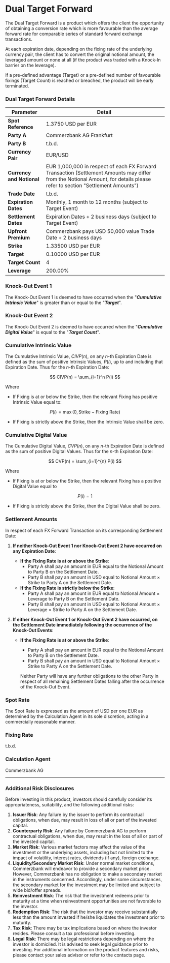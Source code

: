 # Dual Target Forward

The Dual Target Forward is a product which offers the client the opportunity of obtaining a conversion rate which is more favourable than the average forward rate for comparable series of standard forward exchange transactions. 

At each expiration date, depending on the fixing rate of the underlying currency pair, the client has to convert the original notional amount, the leveraged amount or none at all (if the product was traded with a Knock-In barrier on the leverage). 

If a pre-defined advantage (Target) or a pre-defined number of favourable fixings (Target Count) is reached or breached, the product will be early terminated.


### Dual Target Forward Details

| **Parameter**             | **Detail**                                                                                       |
|---------------------------|--------------------------------------------------------------------------------------------------|
| **Spot Reference**        | 1.3750 USD per EUR                                                                               |
| **Party A**               | Commerzbank AG Frankfurt                                                                         |
| **Party B**               | t.b.d.                                                                                           |
| **Currency Pair**         | EUR/USD                                                                                          |
| **Currency and Notional** | EUR 1,000,000 in respect of each FX Forward Transaction (Settlement Amounts may differ from the Notional Amount, for details please refer to section "Settlement Amounts") |
| **Trade Date**            | t.b.d.                                                                                           |
| **Expiration Dates**      | Monthly, 1 month to 12 months (subject to Target Event)                                          |
| **Settlement Dates**      | Expiration Dates + 2 business days (subject to Target Event)                                     |
| **Upfront Premium**       | Commerzbank pays USD 50,000 value Trade Date + 2 business days                                   |
| **Strike**                | 1.33500 USD per EUR                                                                              |
| **Target**                | 0.10000 USD per EUR                                                                              |
| **Target Count**          | 4                                                                                                |
| **Leverage**              | 200.00%                                                                                          |


### Knock-Out Event 1

The Knock-Out Event 1 is deemed to have occurred when the "**_Cumulative Intrinsic Value_**" is greater than or equal to the "**_Target_**".


### Knock-Out Event 2

The Knock-Out Event 2 is deemed to have occurred when the "**_Cumulative Digital Value_**" is equal to the "**_Target Count_**".


### Cumulative Intrinsic Value

The Cumulative Intrinsic Value, $CIVP(n)$, on any $n$-th Expiration Date is defined as the sum of positive Intrinsic Values, $P(i)$, up to and including that Expiration Date. Thus for the $n$-th Expiration Date:

$$
CIVP(n) = \sum_{i=1}^n P(i)
$$


Where

- If Fixing is at or below the Strike, then the relevant Fixing has positive Intrinsic Value equal to:

$$
P(i) = \max(0, \text{Strike} - \text{Fixing Rate})
$$

- If Fixing is strictly above the Strike, then the Intrinsic Value shall be zero.

### Cumulative Digital Value

The Cumulative Digital Value, $CVP(n)$, on any $n$-th Expiration Date is defined as the sum of positive Digital Values. Thus for the $n$-th Expiration Date:

$$
CVP(n) = \sum_{i=1}^{n} P(i)
$$

Where

- If Fixing is at or below the Strike, then the relevant Fixing has a positive Digital Value equal to

$$ P(i)=1 $$

- If Fixing is strictly above the Strike, then the Digital Value shall be zero.

### Settlement Amounts

In respect of each FX Forward Transaction on its corresponding Settlement Date:

1. **If neither Knock-Out Event 1 nor Knock-Out Event 2 have occurred on any Expiration Date**:
   - **If the Fixing Rate is at or above the Strike**:
     - Party A shall pay an amount in EUR equal to the Notional Amount to Party B on the Settlement Date.
     - Party B shall pay an amount in USD equal to Notional Amount × Strike to Party A on the Settlement Date.
   - **If the Fixing Rate is strictly below the Strike**:
     - Party A shall pay an amount in EUR equal to Notional Amount × Leverage to Party B on the Settlement Date.
     - Party B shall pay an amount in USD equal to Notional Amount × Leverage × Strike to Party A on the Settlement Date.

2. **If either Knock-Out Event 1 or Knock-Out Event 2 have occurred, on the Settlement Date immediately following the occurrence of the Knock-Out Events**:
   - **If the Fixing Rate is at or above the Strike**:
     - Party A shall pay an amount in EUR equal to the Notional Amount to Party B on the Settlement Date.
     - Party B shall pay an amount in USD equal to Notional Amount × Strike to Party A on the Settlement Date.
     
     Neither Party will have any further obligations to the other Party in respect of all remaining Settlement Dates falling after the occurrence of the Knock-Out Event.

### Spot Rate

The Spot Rate is expressed as the amount of USD per one EUR as determined by the Calculation Agent in its sole discretion, acting in a commercially reasonable manner.

### Fixing Rate

t.b.d.

### Calculation Agent

Commerzbank AG

---

### Additional Risk Disclosures

Before investing in this product, investors should carefully consider its appropriateness, suitability, and the following additional risks:
1. **Issuer Risk**: Any failure by the issuer to perform its contractual obligations, when due, may result in loss of all or part of the invested capital.
2. **Counterparty Risk**: Any failure by Commerzbank AG to perform contractual obligations, when due, may result in the loss of all or part of the invested capital.
3. **Market Risk**: Various market factors may affect the value of the investment or the underlying assets, including but not limited to the impact of volatility, interest rates, dividends (if any), foreign exchange.
4. **Liquidity/Secondary Market Risk**: Under normal market conditions, Commerzbank will endeavor to provide a secondary market price. However, Commerzbank has no obligation to make a secondary market in the instruments concerned. Accordingly, under some circumstances, the secondary market for the investment may be limited and subject to wide bid/offer spreads.
5. **Reinvestment Risk**: The risk that the investment redeems prior to maturity at a time when reinvestment opportunities are not favorable to the investor.
6. **Redemption Risk**: The risk that the investor may receive substantially less than the amount invested if he/she liquidates the investment prior to maturity.
7. **Tax Risk**: There may be tax implications based on where the investor resides. Please consult a tax professional before investing.
8. **Legal Risk**: There may be legal restrictions depending on where the investor is domiciled. It is advised to seek legal guidance prior to investing. For additional information on the product features and risks, please contact your sales advisor or refer to the contacts page.

